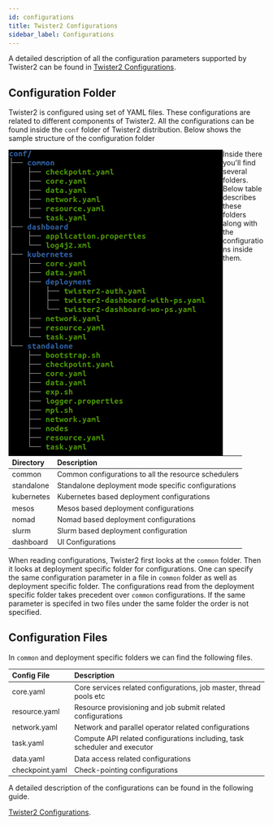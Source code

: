 ```yaml
---
id: configurations
title: Twister2 Configurations
sidebar_label: Configurations
---
```


A detailed description of all the configuration parameters supported by Twister2 can be found in [Twister2 Configurations](/configs).

## Configuration Folder

Twister2 is configured using set of YAML files. These configurations are related to different 
components of Twister2. All the configurations can be found inside the ```conf``` folder of Twister2
distribution. Below shows the sample structure of the configuration folder

<article>
<img align="left" src="/docs/assets/conf_dir.png">
</article>


Inside there you'll find several folders. Below table describes these folders along with
the configurations inside them.
 
| Directory | Description |
| :--- | :--- | 
| common      | Common configurations to all the resource schedulers |
| standalone | Standalone deployment mode specific configurations | 
| kubernetes | Kubernetes based deployment configurations | 
| mesos | Mesos based deployment configurations |
| nomad | Nomad based deployment configurations |
| slurm | Slurm based deployment configuration | 
| dashboard | UI Configurations | 

When reading configurations, Twister2 first looks at the ```common``` folder.
Then it looks at deployment specific folder for configurations. One can specify the same configuration parameter in a file in
```common``` folder as well as deployment specific folder. The configurations read from the deployment 
specific folder takes precedent over ```common``` configurations. If the same parameter is specifed in two files under the same 
folder the order is not specified.

## Configuration Files

In ```common``` and deployment specific folders we can find the following files.  

| Config File | Description |
| :--- | :--- | 
| core.yaml      | Core services related configurations, job master, thread pools etc |
| resource.yaml | Resource provisioning and job submit related configurations | 
| network.yaml | Network and parallel operator related configurations | 
| task.yaml | Compute API related configurations including, task scheduler and executor |
| data.yaml | Data access related configurations |
| checkpoint.yaml | Check-pointing configurations | 

A detailed description of the configurations can be found in the following guide.

[Twister2 Configurations](/configs).

